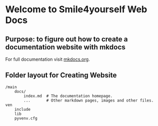 # Welcome to Smile4yourself Web Docs

## Purpose: to figure out how to create a documentation website with mkdocs



For full documentation visit [mkdocs.org](https://www.mkdocs.org).



## Folder layout for Creating Website
```
/main
    docs/
        index.md  # The documentation homepage.
        ...       # Other markdown pages, images and other files.
ven
    include
    lib
    pyvenv.cfg
    
```

